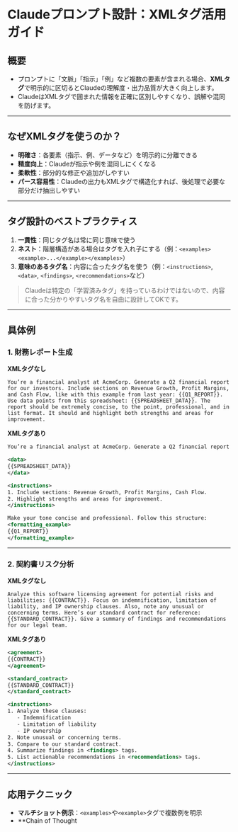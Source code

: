 # Claudeプロンプト設計：XMLタグ活用ガイド

## 概要

- プロンプトに「文脈」「指示」「例」など複数の要素が含まれる場合、**XMLタグ**で明示的に区切るとClaudeの理解度・出力品質が大きく向上します。
- ClaudeはXMLタグで囲まれた情報を正確に区別しやすくなり、誤解や混同を防げます。

---

## なぜXMLタグを使うのか？

- **明確さ**：各要素（指示、例、データなど）を明示的に分離できる
- **精度向上**：Claudeが指示や例を混同しにくくなる
- **柔軟性**：部分的な修正や追加がしやすい
- **パース容易性**：Claudeの出力もXMLタグで構造化すれば、後処理で必要な部分だけ抽出しやすい

---

## タグ設計のベストプラクティス

1. **一貫性**：同じタグ名は常に同じ意味で使う
2. **ネスト**：階層構造がある場合はタグを入れ子にする（例：`<examples><example>...</example></examples>`）
3. **意味のあるタグ名**：内容に合ったタグ名を使う（例：`<instructions>`, `<data>`, `<findings>`, `<recommendations>`など）

> Claudeは特定の「学習済みタグ」を持っているわけではないので、内容に合った分かりやすいタグ名を自由に設計してOKです。

---

## 具体例

### 1. 財務レポート生成

**XMLタグなし**
```
You’re a financial analyst at AcmeCorp. Generate a Q2 financial report for our investors. Include sections on Revenue Growth, Profit Margins, and Cash Flow, like with this example from last year: {{Q1_REPORT}}. Use data points from this spreadsheet: {{SPREADSHEET_DATA}}. The report should be extremely concise, to the point, professional, and in list format. It should and highlight both strengths and areas for improvement.
```

**XMLタグあり**
```xml
You’re a financial analyst at AcmeCorp. Generate a Q2 financial report for our investors.

<data>
{{SPREADSHEET_DATA}}
</data>

<instructions>
1. Include sections: Revenue Growth, Profit Margins, Cash Flow.
2. Highlight strengths and areas for improvement.
</instructions>

Make your tone concise and professional. Follow this structure:
<formatting_example>
{{Q1_REPORT}}
</formatting_example>
```

---

### 2. 契約書リスク分析

**XMLタグなし**
```
Analyze this software licensing agreement for potential risks and liabilities: {{CONTRACT}}. Focus on indemnification, limitation of liability, and IP ownership clauses. Also, note any unusual or concerning terms. Here’s our standard contract for reference: {{STANDARD_CONTRACT}}. Give a summary of findings and recommendations for our legal team.
```

**XMLタグあり**
```xml
<agreement>
{{CONTRACT}}
</agreement>

<standard_contract>
{{STANDARD_CONTRACT}}
</standard_contract>

<instructions>
1. Analyze these clauses:
   - Indemnification
   - Limitation of liability
   - IP ownership
2. Note unusual or concerning terms.
3. Compare to our standard contract.
4. Summarize findings in <findings> tags.
5. List actionable recommendations in <recommendations> tags.
</instructions>
```

---

## 応用テクニック

- **マルチショット例示**：`<examples>`や`<example>`タグで複数例を明示
- **Chain of Thought